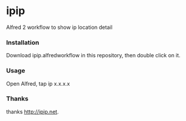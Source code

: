 # ipip
Alfred 2 workflow to show ip location detail

### Installation
Download ipip.alfredworkflow in this repository, then double click on it.

### Usage
Open Alfred, tap ip x.x.x.x 

### Thanks
thanks http://ipip.net.
